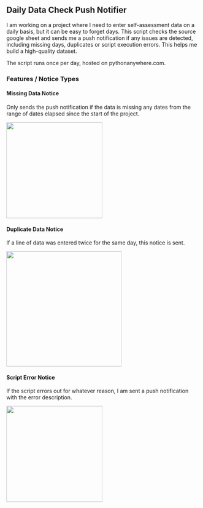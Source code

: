 ## Daily Data Check Push Notifier
 I am working on a project where I need to enter self-assessment data on a daily basis, but it can be easy to forget days. This script checks the source google sheet and sends me a push notification if any issues are detected, including missing days, duplicates or script execution errors. This helps me build a high-quality dataset.
 
 The script runs once per day, hosted on pythonanywhere.com.
 
 ### Features / Notice Types
 
 #### Missing Data Notice
 
 Only sends the push notification if the data is missing any dates from the range of dates elapsed since the start of the project.
 
 <img src="https://user-images.githubusercontent.com/107285758/173174923-12d066f9-8bdb-4736-84e5-8fabcc590814.jpg" width="250">
  
 #### Duplicate Data Notice
 
 If a line of data was entered twice for the same day, this notice is sent.
 
 <img src="https://user-images.githubusercontent.com/107285758/173174314-1b4ed478-4599-4bb8-af00-a184c31d16c8.jpg" width="300">
  
 #### Script Error Notice
 
 If the script errors out for whatever reason, I am sent a push notification with the error description.
 
 <img src="https://user-images.githubusercontent.com/107285758/173174316-1f8e72a6-d08f-4c22-b1ed-27f5c3157991.jpg" width="250">
